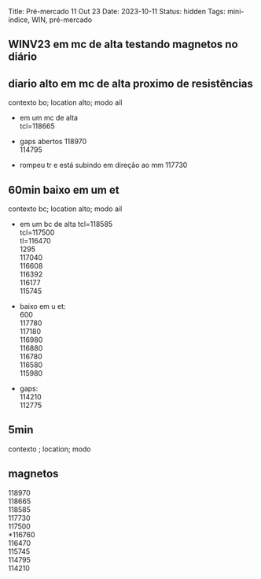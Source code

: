 Title: Pré-mercado 11 Out 23
Date: 2023-10-11
Status: hidden
Tags: mini-índice, WIN, pré-mercado

## WINV23  em mc de alta testando magnetos no diário  

## diario  alto em mc de alta  proximo de resistências  
contexto bo; location alto; modo ail  

* em um mc de alta   
tcl=118665  

* gaps abertos
118970  
114795  


* rompeu tr e está subindo em direção ao mm 117730  


## 60min   baixo em um et  
contexto bc; location alto; modo ail  

* em um bc de alta
tcl=118585  
tcl=117500  
tl=116470  
1295  
117040  
116608  
116392  
116177  
115745  

* baixo em u et:  
600  
117780  
117180  
116980  
116880  
116780  
116580  
115980  

* gaps:  
114210  
112775  


## 5min   
contexto ; location; modo  

## magnetos  
118970  
118665  
118585  
117730  
117500  
*116760  
116470    
115745  
114795  
114210  
